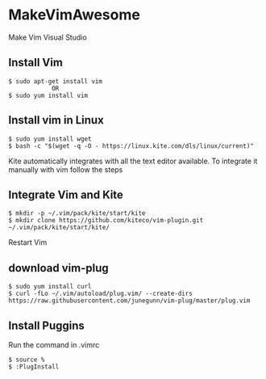 # MakeVimAwesome
Make Vim Visual Studio
## Install Vim
```
$ sudo apt-get install vim
            OR
$ sudo yum install vim
```

## Install vim in Linux 
```
$ sudo yum install wget
$ bash -c "$(wget -q -O - https://linux.kite.com/dls/linux/current)"
```
Kite automatically integrates with all the text editor available. To integrate it manually with vim follow the steps

## Integrate Vim and Kite
```
$ mkdir -p ~/.vim/pack/kite/start/kite
$ mkdir clone https://github.com/kiteco/vim-plugin.git ~/.vim/pack/kite/start/kite/
```
Restart Vim

## download vim-plug
```
$ sudo yum install curl
$ curl -fLo ~/.vim/autoload/plug.vim/ --create-dirs https://raw.githubusercontent.com/junegunn/vim-plug/master/plug.vim
```
## Install Puggins
Run the command in .vimrc
```
$ source %
$ :PlugInstall
```
